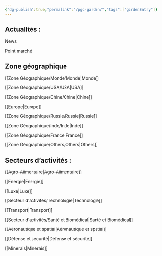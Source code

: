 ```yaml
---
{"dg-publish":true,"permalink":"/pgc-garden/","tags":["gardenEntry"]}
---
```


## **Actualités :**

News

Point marché

## **Zone géographique**

[[Zone Géographique/Monde/Monde\|Monde]]

[[Zone Géographique/USA/USA\|USA]]

[[Zone Géographique/Chine/Chine\|Chine]]

[[Europe\|Europe]]

[[Zone Géographique/Russie/Russie\|Russie]]

[[Zone Géographique/Inde/Inde\|Inde]]

[[Zone Géographique/France\|France]]

[[Zone Géographique/Others/Others\|Others]]

## **Secteurs d’activités :**

[[Agro-Alimentaire\|Agro-Alimentaire]]

[[Energie\|Energie]]

[[Luxe\|Luxe]]

[[Secteur d'activités/Technologie\|Technologie]]

[[Transport\|Transport]]

[[Secteur d'activités/Santé et Biomédical\|Santé et Biomédical]]

[[Aéronautique et spatial\|Aéronautique et spatial]]

[[Défense et sécurité\|Défense et sécurité]]

[[Minerais\|Minerais]]



